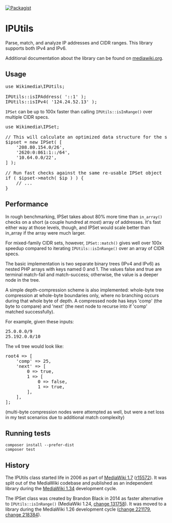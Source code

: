 [![Packagist](https://img.shields.io/packagist/v/wikimedia/ip-utils.svg?style=flat)](https://packagist.org/packages/wikimedia/ip-utils)

IPUtils
=======

Parse, match, and analyze IP addresses and CIDR ranges. This library supports both IPv4 and IPv6.

Additional documentation about the library can be found on
[mediawiki.org](https://www.mediawiki.org/wiki/IPUtils).


Usage
-----

<pre lang="php">
use Wikimedia\IPUtils;

IPUtils::isIPAddress( '::1' );
IPUtils::isIPv4( '124.24.52.13' );
</pre>

`IPSet` can be up to 100x faster than calling `IPUtils::isInRange()`
over multiple CIDR specs.

<pre lang="php">
use Wikimedia\IPSet;

// This will calculate an optimized data structure for the set
$ipset = new IPSet( [
    '208.80.154.0/26',
    '2620:0:861:1::/64',
    '10.64.0.0/22',
] );

// Run fast checks against the same re-usable IPSet object
if ( $ipset->match( $ip ) ) {
    // ...
}
</pre>


Performance
-----

In rough benchmarking, IPSet takes about 80% more time than `in_array()` checks
on a short (a couple hundred at most) array of addresses.  It's fast either way
at those levels, though, and IPSet would scale better than in_array if the
array were much larger.

For mixed-family CIDR sets, however, `IPSet::match()` gives well over 100x speedup
compared to iterating `IPUtils::isInRange()` over an array of CIDR specs.

The basic implementation is two separate binary trees (IPv4 and IPv6) as nested
PHP arrays with keys named 0 and 1.  The values false and true are terminal
match-fail and match-success; otherwise, the value is a deeper node in the tree.

A simple depth-compression scheme is also implemented: whole-byte tree
compression at whole-byte boundaries only, where no branching occurs during
that whole byte of depth.  A compressed node has keys 'comp' (the byte to
compare) and 'next' (the next node to recurse into if 'comp' matched successfully).

For example, given these inputs:

<pre>
25.0.0.0/9
25.192.0.0/10
</pre>

The v4 tree would look like:

<pre lang="php">
root4 => [
    'comp' => 25,
    'next' => [
        0 => true,
        1 => [
            0 => false,
            1 => true,
        ],
    ],
];
</pre>

(multi-byte compression nodes were attempted as well, but were
a net loss in my test scenarios due to additional match complexity)


Running tests
-------------

    composer install --prefer-dist
    composer test


History
-------

The IPUtils class started life in 2006 as part of [MediaWiki 1.7](https://www.mediawiki.org/wiki/MediaWiki_1.7) ([r15572](https://www.mediawiki.org/wiki/Special:Code/MediaWiki/15572)). It was
split out of the MediaWiki codebase and published as an independent library
during the [MediaWiki 1.34](https://www.mediawiki.org/wiki/MediaWiki_1.34) development cycle.

The IPSet class was created by Brandon Black in 2014 as faster alternative to `IPUtils::isInRange()` (MediaWiki 1.24, [change 131758](https://gerrit.wikimedia.org/r/131758)). It was moved to a library during the MediaWiki 1.26 development cycle ([change 221179](https://gerrit.wikimedia.org/r/221179), [change 218384](https://gerrit.wikimedia.org/r/218384)).
